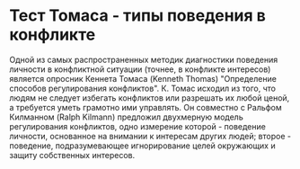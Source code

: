 # Тест Томаса - типы поведения в конфликте

Одной из самых распространенных методик диагностики поведения личности в конфликтной 
ситуации (точнее, в конфликте интересов) является опросник Кеннета Томаса 
(Kenneth Thomas) "Определение способов регулирования конфликтов". К. Томас 
исходил из того, что людям не следует избегать конфликтов или разрешать их 
любой ценой, а требуется уметь грамотно ими управлять. Он совместно с Ральфом 
Килманном (Ralph Kilmann) предложил двухмерную модель регулирования конфликтов, 
одно измерение которой - поведение личности, основанное на внимании к интересам 
других людей; второе - поведение, подразумевающее игнорирование целей окружающих 
и защиту собственных интересов.
